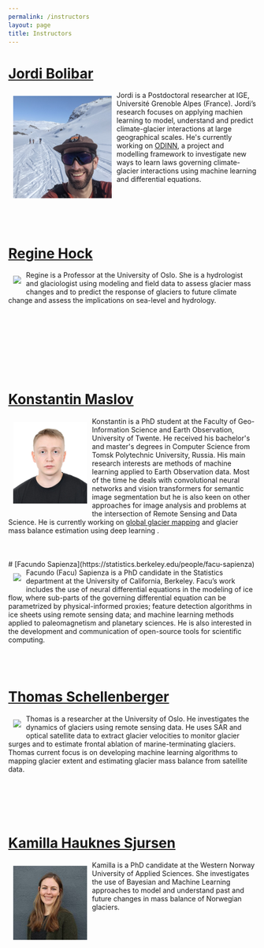 ```yaml
---
permalink: /instructors
layout: page
title: Instructors
---
```


# [Jordi Bolibar](https://jordibolibar.wordpress.com/)
<div>
<div style="float: left; padding: 10px">
<img src="https://github.com/Machine-Learning-in-Glaciology-Workshop/Machine-Learning-in-Glaciology-Workshop.github.io/blob/master/assets/imgs/JBolibar_profile.jpg?raw=true" width="200">
</div>
<div {text-align: justify}>
Jordi is a Postdoctoral researcher at IGE, Université Grenoble Alpes (France). Jordi’s research focuses on applying machien learning to model, understand and predict climate-glacier interactions at large geographical scales. He's currently working on <a href="https://github.com/ODINN-SciML/ODINN.jl">ODINN</a>, a project and modelling framework to investigate new ways to learn laws governing climate-glacier interactions using machine learning and differential equations.  
</div>
</div>
<br>
<br>
<br>
<br>
<br>

# [Regine Hock](https://www.mn.uio.no/geo/english/people/aca/geohyd/regineho/index.html)
<div>
<div style="float: left; padding: 10px">
<img src="https://www.mn.uio.no/geo/english/people/aca/geohyd/regineho/regine-hock-150px.png" width="150">
</div>
<div>
Regine is a Professor at the University of Oslo. She is a hydrologist and glaciologist using modeling and field data to assess glacier mass changes and to predict the response of glaciers to future climate change and assess the implications on sea-level and hydrology.
<br>
<br>
<br>
<br>
</div>
</div>
<br>
<br>
<br>
<br>
<br>

# [Konstantin Maslov](https://research.utwente.nl/en/persons/konstantin-maslov)
<div>
<div style="float: left; padding: 10px">
<img src="assets/imgs/konstantin.jpg" width="150">
</div>
<div>
Konstantin is a PhD student at the Faculty of Geo-Information Science and Earth Observation, University of Twente. He received his bachelor's and master's degrees in Computer Science from Tomsk Polytechnic University, Russia. His main research interests are methods of machine learning applied to Earth Observation data. Most of the time he deals with convolutional neural networks and vision transformers for semantic image segmentation but he is also keen on other approaches for image analysis and problems at the intersection of Remote Sensing and Data Science.  He is currently working on <a href="https://github.com/konstantin-a-maslov/towards_global_glacier_mapping">global glacier mapping</a> and glacier mass balance estimation using deep learning .
</div>
</div>
<br>
<br>
<br>
<!--
# [Benjamin Aubrey Robson](https://www.uib.no/en/persons/Benjamin.Aubrey.Robson)
<div>
<div style="float: left; padding: 10px">
<img src="https://www.uib.no/sites/w3.uib.no/files/media/img_1527.jpg" width="150">
</div>
<div>
Ben is an Associate Professor at the University of Bergen. Ben’s research is focused on using remote sensing datasets to understand glacial and periglacial landscapes and how they have been changing. I use a variety of remote sensing techniques including object-based image analysis (OBIA), photogrammetry and DEM comparison, structure from motion (SfM), LiDAR and time-series analysis. I'm active in research in the Nepali Himalayas, European Alps, Norwegian mainland, and the Tien Shan mountains.
</div>
</div>
<br>
<br>
<br>
-->
# [Facundo Sapienza](https://statistics.berkeley.edu/people/facu-sapienza)
<div>
<div style="float: left; padding: 10px">
<img src="https://avatars.githubusercontent.com/u/39526081?v=4" width="150">
</div>
<div>
Facundo (Facu) Sapienza is a PhD candidate in the Statistics department at the University of California, Berkeley. Facu’s work includes the use of neural differential equations in the modeling of ice flow, where sub-parts of the governing differential equation can be parametrized by physical-informed proxies; feature detection algorithms in ice sheets using remote sensing data; and machine learning methods applied to paleomagnetism and planetary sciences. He is also interested in the development and communication of open-source tools for scientific computing. 
</div>
</div>
<br>
<br>
<br>

# [Thomas Schellenberger](https://www.mn.uio.no/geo/english/people/aca/geohyd/thosche/index.html)
<div>
<div style="float: left; padding: 10px">
<img src="https://www.mn.uio.no/geo/forskning/aktuelt/arrangementer/disputaser/2016/pdf/schellenberger150px.jpg" width="150">
</div>
<div>
Thomas is a researcher at the University of Oslo. He investigates the dynamics of glaciers using remote sensing data. He uses SAR and optical satellite data to extract glacier velocities to monitor glacier surges and to estimate frontal ablation of marine-terminating glaciers. Thomas current focus is on developing machine learning algorithms to mapping glacier extent and estimating glacier mass balance from satellite data.
</div>
</div>
<br>
<br>
<br>
<br>
<br>

# [Kamilla Hauknes Sjursen](https://www.mn.uio.no/geo/english/people/aca/geohyd/thosche/index.html)
<div>
<div style="float: left; padding: 10px">
<img src="https://github.com/Machine-Learning-in-Glaciology-Workshop/Machine-Learning-in-Glaciology-Workshop.github.io/blob/master/assets/imgs/kamilla.png?raw=true" width="150">
</div>
<div>
Kamilla is a PhD candidate at the Western Norway University of Applied Sciences. She investigates the use of Bayesian and Machine Learning approaches to model and understand past and future changes in mass balance of Norwegian glaciers. 
</div>
</div>
